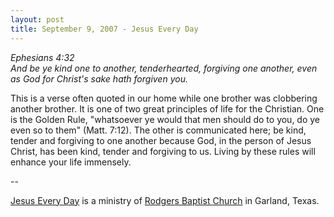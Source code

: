 ```yaml
---
layout: post
title: September 9, 2007 - Jesus Every Day
---
```


_Ephesians 4:32  
And be ye kind one to another, tenderhearted, forgiving one
another, even as God for Christ's sake hath forgiven you._

This is a verse often quoted in our home while one brother was
clobbering another brother. It is one of two great principles of life
for the Christian. One is the Golden Rule, "whatsoever ye would that
men should do to you, do ye even so to them" (Matt. 7:12). The other
is communicated here; be kind, tender and forgiving to one another
because God, in the person of Jesus Christ, has been kind, tender and
forgiving to us. Living by these rules will enhance your life
immensely.

 --

<a href=http://jesuseveryday.net>Jesus Every Day</a> is a ministry of <a href=http://rodgersbaptist.net>Rodgers Baptist Church</a> in Garland, Texas.
